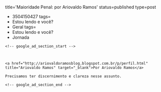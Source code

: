 title='Maioridade Penal: por Ariovaldo Ramos'
status=published
type=post
  - 3504150427
tags=
  - Estou lendo e você?
  - Geral
tags=
  - Estou lendo e você?
  - Jornada
~~~~~~
<!-- google_ad_section_start -->



<a href="http://ariovaldoramosblog.blogspot.com.br/p/perfil.html" title="Ariovaldo Ramos" target="_blank">Por Ariovaldo Ramos</a>

Precisamos ter discernimento e clareza nesse assunto.

<!-- google_ad_section_end -->
